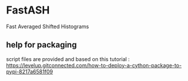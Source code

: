 # FastASH
Fast Averaged Shifted Histograms

## help for packaging

script files are provided and based on this tutorial :
https://levelup.gitconnected.com/how-to-deploy-a-cython-package-to-pypi-8217a6581f09